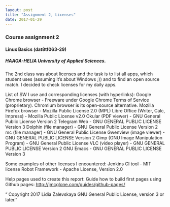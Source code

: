 ```yaml
---
layout: post
title: "Assignment 2, Licenses"
date: 2017-01-29
---
```


### Course assignment 2

#### Linux Basics (dat8tf063-29)

##### HAAGA-HELIA University of Applied Sciences.
 
The 2nd class was about licenses and the task is to list all apps, which student uses (assuming it’s about Windows ;)) and to find an open source match. I decided to check licenses for my daily apps.

List of SW I use and corresponding licenses (with hyperlinks):
Google Chrome browser - Freeware under Google Chrome Terms of Service (proprietary). Chromium browser is its open-source alternative.
Mozilla Firefox browser - Mozilla Public License 2.0 (MPL)
Libre Office (Writer, Calc, Impress) - Mozilla Public License v2.0
Okular (PDF viewer) - GNU General Public License Version 2
Telegram Web - GNU GENERAL PUBLIC LICENSE Version 3
Dolphin (file manager) - GNU General Public License Version 2
mc (file manager) - GNU General Public License
Gwenview (image viewer) - GNU GENERAL PUBLIC LICENSE Version 2
Gimp (GNU Image Manipulation Program) - GNU General Public License
VLC (video player) - GNU GENERAL PUBLIC LICENSE Version 2
GNU Emacs - GNU GENERAL PUBLIC LICENSE Version 3

Some examples of other licenses I encountered:
Jenkins CI tool - MIT license
Robot Framework - Apache License, Version 2.0

Help pages used to create this report:
Guide how to build first pages using Github pages: http://jmcglone.com/guides/github-pages/



“ Copyright 2017 Lidia Zalevskaya
GNU General Public License, version 3 or later.”

